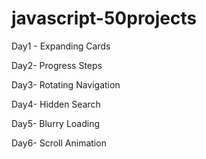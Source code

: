 # javascript-50projects

Day1 - Expanding Cards

Day2- Progress Steps

Day3- Rotating Navigation

Day4- Hidden Search

Day5- Blurry Loading

Day6- Scroll Animation
